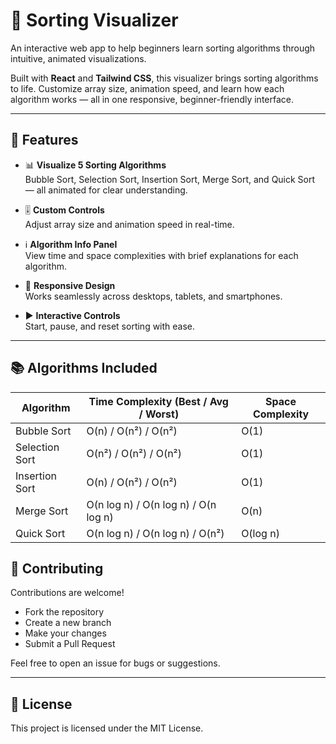 # 🌟 Sorting Visualizer

An interactive web app to help beginners learn sorting algorithms through intuitive, animated visualizations.

Built with **React** and **Tailwind CSS**, this visualizer brings sorting algorithms to life. Customize array size, animation speed, and learn how each algorithm works — all in one responsive, beginner-friendly interface.

---

## 🚀 Features

- 📊 **Visualize 5 Sorting Algorithms**  
  Bubble Sort, Selection Sort, Insertion Sort, Merge Sort, and Quick Sort — all animated for clear understanding.

- 🎚️ **Custom Controls**  
  Adjust array size and animation speed in real-time.

- ℹ️ **Algorithm Info Panel**  
  View time and space complexities with brief explanations for each algorithm.

- 📱 **Responsive Design**  
  Works seamlessly across desktops, tablets, and smartphones.

- ▶️ **Interactive Controls**  
  Start, pause, and reset sorting with ease.

---

## 📚 Algorithms Included

| Algorithm       | Time Complexity (Best / Avg / Worst) | Space Complexity |
|----------------|--------------------------------------|------------------|
| Bubble Sort    | O(n) / O(n²) / O(n²)                 | O(1)             |
| Selection Sort | O(n²) / O(n²) / O(n²)                | O(1)             |
| Insertion Sort | O(n) / O(n²) / O(n²)                 | O(1)             |
| Merge Sort     | O(n log n) / O(n log n) / O(n log n) | O(n)             |
| Quick Sort     | O(n log n) / O(n log n) / O(n²)      | O(log n)         |

## 🤝 Contributing

Contributions are welcome!

- Fork the repository
- Create a new branch
- Make your changes
- Submit a Pull Request

Feel free to open an issue for bugs or suggestions.

---

## 📜 License

This project is licensed under the MIT License.

